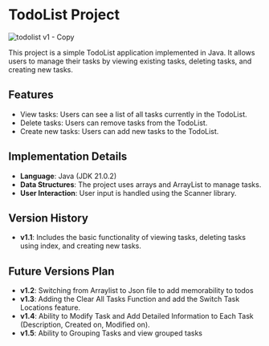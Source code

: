 # TodoList Project
![todolist v1 - Copy](https://github.com/mirjalol-jabborov/todolist_using_java/assets/69468044/baa8e4dd-5286-4ef6-b865-e4975a856d30)


This project is a simple TodoList application implemented in Java. It allows users to manage their tasks by viewing existing tasks, deleting tasks, and creating new tasks.

## Features

- View tasks: Users can see a list of all tasks currently in the TodoList.
- Delete tasks: Users can remove tasks from the TodoList.
- Create new tasks: Users can add new tasks to the TodoList.

## Implementation Details

- **Language**: Java (JDK 21.0.2)
- **Data Structures**: The project uses arrays and ArrayList to manage tasks.
- **User Interaction**: User input is handled using the Scanner library.

## Version History

- **v1.1**: Includes the basic functionality of viewing tasks, deleting tasks using index, and creating new tasks.

## Future Versions Plan

- **v1.2**: Switching from Arraylist to Json file to add memorability to todos
- **v1.3**: Adding the Clear All Tasks Function and add the Switch Task Locations feature.
- **v1.4**: Ability to Modify Task and Add Detailed Information to Each Task (Description, Created on, Modified on).
- **v1.5**: Ability to Grouping Tasks and view grouped tasks
